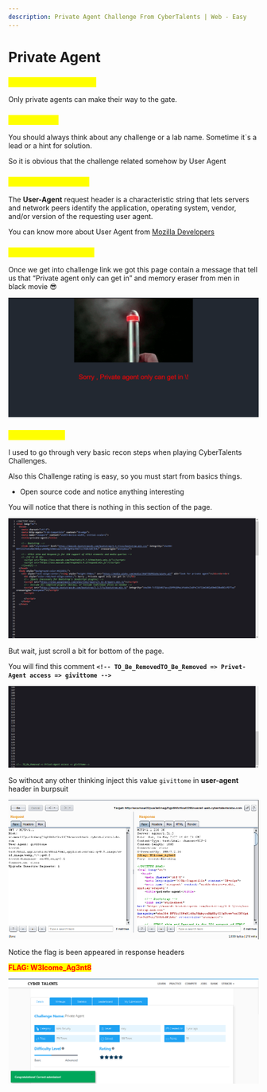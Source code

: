 ```yaml
---
description: Private Agent Challenge From CyberTalents | Web - Easy
---
```


# Private Agent

### <mark style="color:yellow;">**Challenge Description**</mark>

Only private agents can make their way to the gate.

### <mark style="color:yellow;">**Look Farther**</mark>

You should always think about any challenge or a lab name. Sometime it\`s a lead or a hint for solution.

So it is obvious that the challenge related somehow by User Agent

### <mark style="color:yellow;">**What is User Agent?**</mark>

The **User-Agent** request header is a characteristic string that lets servers and network peers identify the application, operating system, vendor, and/or version of the requesting user agent.

You can know more about User Agent from [Mozilla Developers](https://developer.mozilla.org/en-US/docs/Glossary/User\_agent)

### <mark style="color:yellow;">**Solution Walkthrough**</mark>

Once we get into challenge link we got this page contain a message that tell us that “Private agent only can get in” and memory eraser from men in black movie 😎

![](../../.gitbook/assets/0)

### <mark style="color:yellow;">**Keep It Simple**</mark>

I used to go through very basic recon steps when playing CyberTalents Challenges.

Also this Challenge rating is easy, so you must start from basics things.

* Open source code and notice anything interesting

You will notice that there is nothing in this section of the page.

![](../../.gitbook/assets/1)

But wait, just scroll a bit for bottom of the page.

You will find this comment **`<!-- TO_Be_RemovedTO_Be_Removed => Privet-Agent access => givittome -->`**

![](<../../.gitbook/assets/2 (1)>)

So without any other thinking inject this value `givittome` in **user-agent** header in burpsuit

![](../../.gitbook/assets/3)

Notice the flag is been appeared in response headers

<mark style="color:red;">**FLAG: W3lcome\_Ag3nt8**</mark>

![](../../.gitbook/assets/4)
